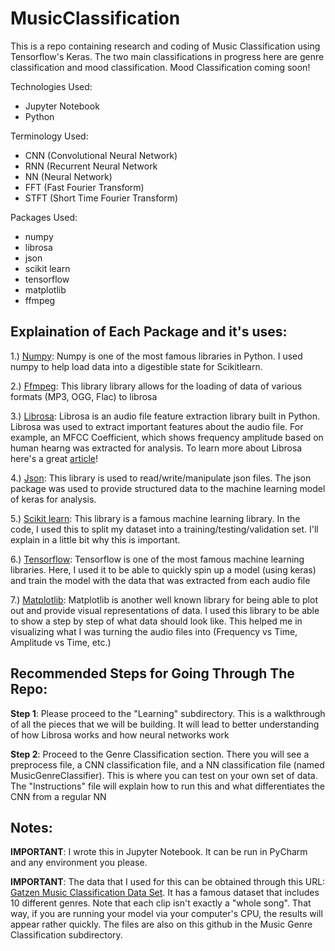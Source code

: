 # MusicClassification
This is a repo containing research and coding of Music Classification using Tensorflow's Keras. The two main classifications in progress here are genre classification and mood classification. Mood Classification coming soon! 

Technologies Used:
- Jupyter Notebook
- Python

Terminology Used:
- CNN (Convolutional Neural Network)
- RNN (Recurrent Neural Network
- NN (Neural Network)
- FFT (Fast Fourier Transform)
- STFT (Short Time Fourier Transform)

Packages Used:
- numpy
- librosa
- json
- scikit learn
- tensorflow
- matplotlib
- ffmpeg

## Explaination of Each Package and it's uses:
1.) <ins>Numpy</ins>: Numpy is one of the most famous libraries in Python. I used numpy to help load data into a digestible state for Scikitlearn.

2.) <ins>Ffmpeg</ins>: This library library allows for the loading of data of various formats (MP3, OGG, Flac) to librosa

3.) <ins>Librosa</ins>: Librosa is an audio file feature extraction library built in Python. Librosa was used to extract important features about the audio file. For example, an MFCC Coefficient, which shows frequency amplitude based on human hearng was extracted for analysis. To learn more about Librosa here's a great [article](https://medium.com/coderhack-com/introduction-to-librosa-912c2c109f41#:~:text=LibROSA%20is%20a%20Python%20package%20for%20audio%20and%20music%20analysis,%2C%20MP3%2C%20FLAC%2C%20etc.)! 

4.) <ins>Json</ins>: This library is used to read/write/manipulate json files. The json package was used to provide structured data to the machine learning model of keras for analysis.

5.) <ins>Scikit learn</ins>: This library is a famous machine learning library. In the code, I used this to split my dataset into a training/testing/validation set. I'll explain in a little bit why this is important.

6.) <ins>Tensorflow</ins>: Tensorflow is one of the most famous machine learning libraries. Here, I used it to be able to quickly spin up a model (using keras) and train the model with the data that was extracted from each audio file 

7.) <ins>Matplotlib</ins>: Matplotlib is another well known library for being able to plot out and provide visual representations of data. I used this library to be able to show a step by step of what data should look like. This helped me in 
visualizing what I was turning the audio files into (Frequency vs Time, Amplitude vs Time, etc.)

## Recommended Steps for Going Through The Repo:
**Step 1**: Please proceed to the "Learning" subdirectory. This is a walkthrough of all the pieces that we will be building. It will lead to better understanding of how Librosa works and how neural networks work

**Step 2**: Proceed to the Genre Classification section. There you will see a preprocess file, a CNN classification file, and a NN classification file (named MusicGenreClassifier). This is where you can test on your own set of data. The "Instructions" file will explain how to run this and what differentiates the CNN from a regular NN

## Notes:

**IMPORTANT**: I wrote this in Jupyter Notebook. It can be run in PyCharm and any environment you please. 

**IMPORTANT**: The data that I used for this can be obtained through this URL: [Gatzen Music Classification Data Set](https://www.kaggle.com/datasets/carlthome/gtzan-genre-collection). It has a famous dataset that includes 10 different genres. Note that each clip isn't exactly a "whole song". That way, if you are running your model via your computer's CPU, the results will appear rather quickly. The files are also on this github in the Music Genre Classification subdirectory.
